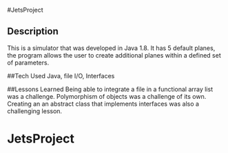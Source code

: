#JetsProject	

## Description 
This is a simulator that was developed in Java 1.8. It has 5 default planes, the program allows the user to create additional planes within a defined set of parameters. 

##Tech Used
Java, file I/O, Interfaces

##Lessons Learned
Being able to integrate a file in a functional array list was a challenge. Polymorphism of objects was a challenge of its own. Creating an an abstract class that implements interfaces was also a challenging lesson. 

# JetsProject
